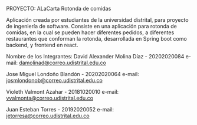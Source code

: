 PROYECTO: ALaCarta Rotonda de comidas 


Aplicación creada por estudiantes de la universidad distrital, para proyecto de ingeniería de software. Consiste en una aplicación para rotonda de comidas, en la cual se pueden hacer diferentes pedidos, a diferentes restaurantes que conforman la rotonda, desarrollada en Spring boot como backend, y frontend en react.


Nombre de los Integrantes: 
David Alexander Molina Díaz - 20202020084
e-mail: damolinad@correo.udistrital.edu.co


Jose Miguel Londoño Blandón - 20202020064
e-mail: josmlondonob@correo.udistrital.edu.co

Violeth Valmont Azahar - 20181020010
e-mail: vvalmonta@correo.udistrital.edu.co 

Juan Esteban Torres - 20192020052
e-mail: jetorresa@correo.udistrital.edu.co


